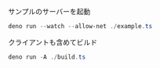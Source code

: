 サンプルのサーバーを起動

```ps1
deno run --watch --allow-net ./example.ts
```

クライアントも含めてビルド
```ps1
deno run -A ./build.ts
```
